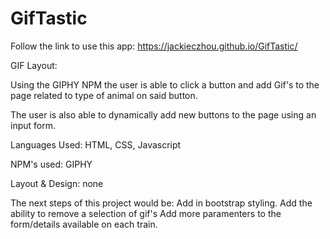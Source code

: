 # GifTastic

Follow the link to use this app: https://jackieczhou.github.io/GifTastic/

GIF Layout:

Using the GIPHY NPM the user is able to click a button and add Gif's to the page related to type of animal on said button.

The user is also able to dynamically add new buttons to the page using an input form.

Languages Used: HTML, CSS, Javascript

NPM's used: GIPHY

Layout & Design: none

The next steps of this project would be:
Add in bootstrap styling.
Add the ability to remove a selection of gif's
Add more paramenters to the form/details available on each train.
